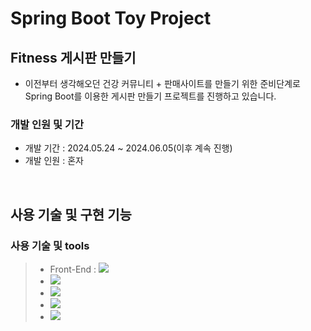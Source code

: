 # Spring Boot Toy Project

## Fitness 게시판 만들기

- 이전부터 생각해오던 건강 커뮤니티 + 판매사이트를 만들기 위한 준비단계로 Spring Boot를 이용한 게시판 만들기 프로젝트를 진행하고 있습니다.

### 개발 인원 및 기간

- 개발 기간 : 2024.05.24 ~ 2024.06.05(이후 계속 진행)
- 개발 인원 : 혼자


<br>

## 사용 기술 및 구현 기능


### 사용 기술 및 tools
> - Front-End : <img src="https://img.shields.io/badge/ES6+-F7DF1E?style=for-the-badge&logo=javascript&logoColor=white"/>&nbsp;
> - <img src="https://img.shields.io/badge/jQuery-CA4245?style=for-the-badge&logo=jQuery&logoColor=white"/>
> - <img src="https://img.shields.io/badge/Ajax-338000?style=for-the-badge&logo=AJAX&logoColor=white"/>
> - <img src="https://img.shields.io/badge/HTML5-61DAFB?style=for-the-badge&logo=html5&logoColor=white"/>
> - <img src="https://img.shields.io/badge/CSS-CC6699?style=for-the-badge&logo=css3&logoColor=white"/>
